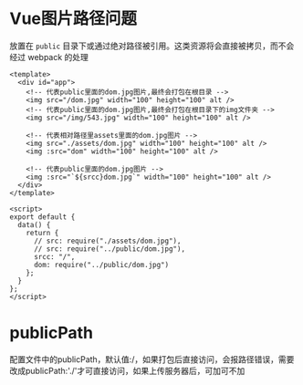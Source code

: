 # Vue图片路径问题

放置在 `public` 目录下或通过绝对路径被引用。这类资源将会直接被拷贝，而不会经过 webpack 的处理

```vue
<template>
  <div id="app">
   	<!-- 代表public里面的dom.jpg图片,最终会打包在根目录 -->
    <img src="/dom.jpg" width="100" height="100" alt />
    <!-- 代表public里面的dom.jpg图片,最终会打包在根目录下的img文件夹 -->
    <img src="/img/543.jpg" width="100" height="100" alt />
      
    <!-- 代表相对路径里assets里面的dom.jpg图片 -->
    <img src="./assets/dom.jpg" width="100" height="100" alt />
    <img :src="dom" width="100" height="100" alt />
      
    <!-- 代表public里面的dom.jpg图片 -->
    <img :src="`${srcc}dom.jpg`" width="100" height="100" alt />
  </div>
</template>

<script>
export default {
  data() {
    return {
      // src: require("./assets/dom.jpg"),
      // src: require("../public/dom.jpg"),
      srcc: "/",
      dom: require("../public/dom.jpg")
    };
  }
};
</script>

```

# publicPath

配置文件中的publicPath，默认值:/，如果打包后直接访问，会报路径错误，需要改成publicPath:'./'才可直接访问，如果上传服务器后，可加可不加